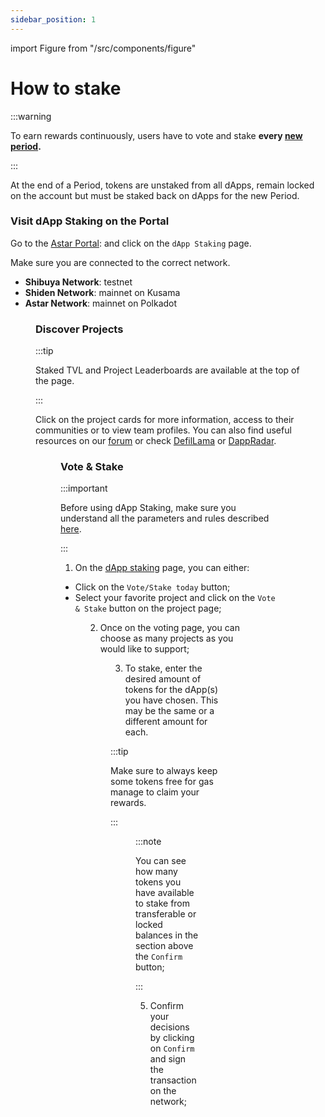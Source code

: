 ```yaml
---
sidebar_position: 1
---
```


import Figure from "/src/components/figure"

# How to stake

:::warning

 To earn rewards continuously, users have to vote and stake **every [new period](/docs/use/dapp-staking/for-stakers/#periods-subperiods--eras).**

 :::

At the end of a Period, tokens are unstaked from all dApps, remain locked on the account but must be staked back on dApps for the new Period.

### Visit dApp Staking on the Portal

Go to the [Astar Portal](https://portal.astar.network/astar/dapp-staking/discover):  and click on the `dApp Staking` page.

Make sure you are connected to the correct network.
- **Shibuya Network**: testnet
- **Shiden Network**: mainnet on Kusama
- **Astar Network**: mainnet on Polkadot

<Figure src={require('/docs/use/dapp-staking/for-stakers/img/Networks.png').default } width="100%" /> 

### Discover Projects

:::tip

Staked TVL and Project Leaderboards are available at the top of the page. 


:::

Click on the project cards for more information, access to their communities or to view team profiles. You can also find useful resources on our [forum](https://forum.astar.network/) or check [DefilLama](https://defillama.com/) or [DappRadar](https://dappradar.com/).

<Figure src={require('/docs/use/dapp-staking/for-stakers/img/Projects_page.png').default } width="100%" /> 

### Vote & Stake

:::important

Before using dApp Staking, make sure you understand all the parameters and rules described [here](/docs/use/dapp-staking/for-stakers/).

:::

1) On the [dApp staking](https://portal.astar.network/astar/dapp-staking/discover) page, you can either:

- Click on the `Vote/Stake today` button;
- Select your favorite project and click on the `Vote & Stake` button on the project page;

<Figure src={require('/docs/use/dapp-staking/for-stakers/img/Vote_Page.png').default } width="100%" /> 

2) Once on the voting page, you can choose as many projects as you would like to support;

<Figure src={require('/docs/use/dapp-staking/for-stakers/img/Staking_Page.png').default } width="85%" /> 

3) To stake, enter the desired amount of tokens for the dApp(s) you have chosen. This may be the same or a different amount for each.

:::tip

Make sure to always keep some tokens free for gas manage to claim your rewards.

:::

<Figure src={require('/docs/use/dapp-staking/for-stakers/img/Staking_Page_2.png').default } width="85%" /> 

:::note

You can see how many tokens you have available to stake from transferable or locked balances in the section above the `Confirm` button;

:::

5) Confirm your decisions by clicking on `Confirm` and sign the transaction on the network;
